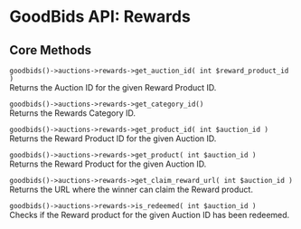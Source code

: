 # GoodBids API: Rewards

## Core Methods

`goodbids()->auctions->rewards->get_auction_id( int $reward_product_id )`  
Returns the Auction ID for the given Reward Product ID.

`goodbids()->auctions->rewards->get_category_id()`  
Returns the Rewards Category ID.

`goodbids()->auctions->rewards->get_product_id( int $auction_id )`  
Returns the Reward Product ID for the given Auction ID.

`goodbids()->auctions->rewards->get_product( int $auction_id )`  
Returns the Reward Product for the given Auction ID.

`goodbids()->auctions->rewards->get_claim_reward_url( int $auction_id )`  
Returns the URL where the winner can claim the Reward product.

`goodbids()->auctions->rewards->is_redeemed( int $auction_id )`  
Checks if the Reward product for the given Auction ID has been redeemed.
